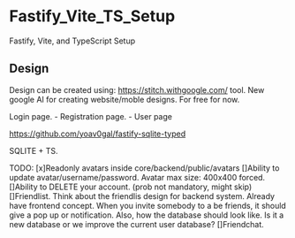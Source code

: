 # Fastify_Vite_TS_Setup
Fastify, Vite, and TypeScript Setup



## Design
Design can be created using: https://stitch.withgoogle.com/ tool. New google AI for creating website/moble designs. For free for now.



Login page.
	- Registration page.
	- User page


https://github.com/yoav0gal/fastify-sqlite-typed

SQLITE + TS.



TODO:
	[x]Readonly avatars inside core/backend/public/avatars
	[]Ability to update avatar/username/password. Avatar max size: 400x400 forced.
	[]Ability to DELETE your account. (prob not mandatory, might skip)
	[]Friendlist. Think about the friendlis design for backend system. Already have frontend concept. When you invite somebody to a be friends, it should give a pop up or notification. Also, how the database should look like. Is it a new database or we improve the current user database?
	[]Friendchat.



